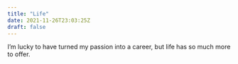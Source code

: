 ```yaml
---
title: "Life"
date: 2021-11-26T23:03:25Z
draft: false
---
```


I’m lucky to have turned my passion into a career, but life has so much more to offer.